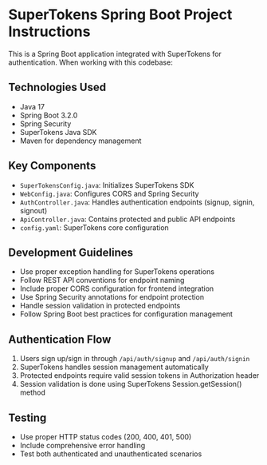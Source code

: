 <!-- Use this file to provide workspace-specific custom instructions to Copilot. For more details, visit https://code.visualstudio.com/docs/copilot/copilot-customization#_use-a-githubcopilotinstructionsmd-file -->

# SuperTokens Spring Boot Project Instructions

This is a Spring Boot application integrated with SuperTokens for authentication. When working with this codebase:

## Technologies Used
- Java 17
- Spring Boot 3.2.0
- Spring Security
- SuperTokens Java SDK
- Maven for dependency management

## Key Components
- `SuperTokensConfig.java`: Initializes SuperTokens SDK
- `WebConfig.java`: Configures CORS and Spring Security
- `AuthController.java`: Handles authentication endpoints (signup, signin, signout)
- `ApiController.java`: Contains protected and public API endpoints
- `config.yaml`: SuperTokens core configuration

## Development Guidelines
- Use proper exception handling for SuperTokens operations
- Follow REST API conventions for endpoint naming
- Include proper CORS configuration for frontend integration
- Use Spring Security annotations for endpoint protection
- Handle session validation in protected endpoints
- Follow Spring Boot best practices for configuration management

## Authentication Flow
1. Users sign up/sign in through `/api/auth/signup` and `/api/auth/signin`
2. SuperTokens handles session management automatically
3. Protected endpoints require valid session tokens in Authorization header
4. Session validation is done using SuperTokens Session.getSession() method

## Testing
- Use proper HTTP status codes (200, 400, 401, 500)
- Include comprehensive error handling
- Test both authenticated and unauthenticated scenarios
